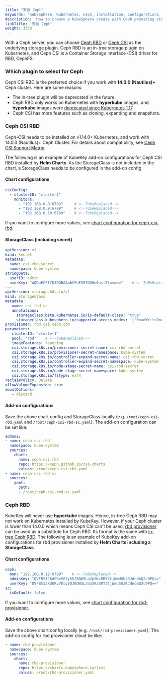 ```yaml
---
title: "安装 Ceph"
keywords: 'KubeSphere, Kubernetes, Ceph, installation, configurations, storage'
description: 'How to create a KubeSphere create with Ceph providing storage services.'
linkTitle: "安装 Ceph"
weight: 3350
---
```


With a Ceph server, you can choose [Ceph RBD](https://kubernetes.io/docs/concepts/storage/storage-classes/#ceph-rbd) or [Ceph CSI](https://github.com/ceph/ceph-csi) as the underlying storage plugin. Ceph RBD is an in-tree storage plugin on Kubernetes, and Ceph CSI is a Container Storage Interface (CSI) driver for RBD, CephFS. 

###  Which plugin to select for Ceph 

Ceph CSI RBD is the preferred choice if you work with **14.0.0 (Nautilus)+** Ceph cluster. Here are some reasons:

- The in-tree plugin will be deprecated in the future.
- Ceph RBD only works on Kubernetes with **hyperkube** images, and **hyperkube** images were 
  [deprecated since Kubernetes 1.17](https://github.com/kubernetes/kubernetes/pull/85094).
- Ceph CSI has more features such as cloning, expanding and snapshots.

### Ceph CSI RBD

Ceph-CSI needs to be installed on v1.14.0+ Kubernetes, and work with 14.0.0 (Nautilus)+ Ceph Cluster. 
For details about compatibility, see [Ceph CSI Support Matrix](https://github.com/ceph/ceph-csi#support-matrix). 

The following is an example of KubeKey add-on configurations for Ceph CSI RBD installed by **Helm Charts**.
As the StorageClass is not included in the chart, a StorageClass needs to be configured in the add-on config. 

####  Chart configurations

```yaml
csiConfig:
  - clusterID: "cluster1"
    monitors:
      - "192.168.0.8:6789"     # <--TobeReplaced-->
      - "192.168.0.9:6789"     # <--TobeReplaced-->
      - "192.168.0.10:6789"    # <--TobeReplaced-->
```

If you want to configure more values, see [chart configuration for ceph-csi-rbd](https://github.com/ceph/ceph-csi/tree/master/charts/ceph-csi-rbd).

#### StorageClass (including secret)

```yaml
apiVersion: v1
kind: Secret
metadata:
  name: csi-rbd-secret
  namespace: kube-system
stringData:
  userID: admin
  userKey: "AQDoECFfYD3DGBAAm6CPhFS8TQ0Hn0aslTlovw=="    # <--ToBeReplaced-->
---
apiVersion: storage.k8s.io/v1
kind: StorageClass
metadata:
   name: csi-rbd-sc
   annotations:
     storageclass.beta.kubernetes.io/is-default-class: "true"
     storageclass.kubesphere.io/supported-access-modes: '["ReadWriteOnce","ReadOnlyMany","ReadWriteMany"]'
provisioner: rbd.csi.ceph.com
parameters:
   clusterID: "cluster1"
   pool: "rbd"    # <--ToBeReplaced-->
   imageFeatures: layering
   csi.storage.k8s.io/provisioner-secret-name: csi-rbd-secret
   csi.storage.k8s.io/provisioner-secret-namespace: kube-system
   csi.storage.k8s.io/controller-expand-secret-name: csi-rbd-secret
   csi.storage.k8s.io/controller-expand-secret-namespace: kube-system
   csi.storage.k8s.io/node-stage-secret-name: csi-rbd-secret
   csi.storage.k8s.io/node-stage-secret-namespace: kube-system
   csi.storage.k8s.io/fstype: ext4
reclaimPolicy: Delete
allowVolumeExpansion: true
mountOptions:
   - discard
```

#### Add-on configurations

Save the above chart config and StorageClass locally (e.g. `/root/ceph-csi-rbd.yaml` and `/root/ceph-csi-rbd-sc.yaml`). The add-on configuration can be set like:

```yaml
addons: 
- name: ceph-csi-rbd
  namespace: kube-system
  sources:
    chart:
      name: ceph-csi-rbd
      repo: https://ceph.github.io/csi-charts
      values: /root/ceph-csi-rbd.yaml
- name: ceph-csi-rbd-sc
  sources:
    yaml:
      path:
      - /root/ceph-csi-rbd-sc.yaml
```

### Ceph RBD

KubeKey will never use **hyperkube** images. Hence, in-tree Ceph RBD may not work on Kubernetes installed by KubeKey. However, if your Ceph cluster is lower than 14.0.0 which means Ceph CSI can't be used, [rbd provisioner](https://github.com/kubernetes-incubator/external-storage/tree/master/ceph/rbd) can be used as a substitute for Ceph RBD. Its format is the same with [in-tree Ceph RBD](https://kubernetes.io/docs/concepts/storage/storage-classes/#ceph-rbd). 
The following is an example of KubeKey add-on configurations for rbd provisioner installed by **Helm Charts including a StorageClass**.

#### Chart configurations

```yaml
ceph:
  mon: "192.168.0.12:6789"    # <--ToBeReplaced-->
  adminKey: "QVFBS1JkdGRvV0lySUJBQW5LaVpSKzBRY2tjWmd6UzRJdndmQ2c9PQ=="   # <--ToBeReplaced-->
  userKey: "QVFBS1JkdGRvV0lySUJBQW5LaVpSKzBRY2tjWmd6UzRJdndmQ2c9PQ=="    # <--ToBeReplaced-->
sc:
  isDefault: false
```

If you want to configure more values, see [chart configuration for rbd-provisioner](https://github.com/kubesphere/helm-charts/tree/master/src/test/rbd-provisioner#configuration).

#### Add-on configurations

Save the above chart config locally (e.g. `/root/rbd-provisioner.yaml`). The add-on config for rbd provisioner cloud be like: 

```yaml
- name: rbd-provisioner
  namespace: kube-system
  sources:
    chart:
      name: rbd-provisioner
      repo: https://charts.kubesphere.io/test
      values: /root/rbd-provisioner.yaml
```
